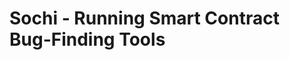 Sochi - Running Smart Contract Bug-Finding Tools
============================================================
